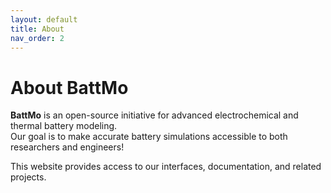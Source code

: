 ```yaml
---
layout: default
title: About
nav_order: 2
---
```


# About BattMo

**BattMo** is an open-source initiative for advanced electrochemical and thermal battery modeling.  
Our goal is to make accurate battery simulations accessible to both researchers and engineers!

This website provides access to our interfaces, documentation, and related projects.
